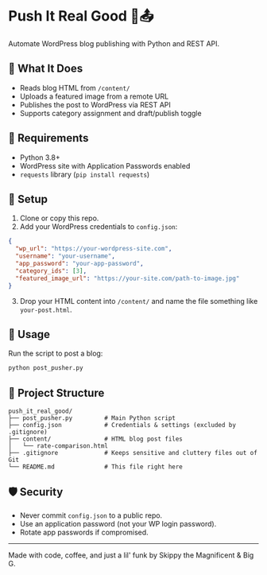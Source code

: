 # Push It Real Good 🕺📤

Automate WordPress blog publishing with Python and REST API.

## 🚀 What It Does
- Reads blog HTML from `/content/`
- Uploads a featured image from a remote URL
- Publishes the post to WordPress via REST API
- Supports category assignment and draft/publish toggle

## 🧰 Requirements
- Python 3.8+
- WordPress site with Application Passwords enabled
- `requests` library (`pip install requests`)

## 🔧 Setup

1. Clone or copy this repo.
2. Add your WordPress credentials to `config.json`:
```json
{
  "wp_url": "https://your-wordpress-site.com",
  "username": "your-username",
  "app_password": "your-app-password",
  "category_ids": [3],
  "featured_image_url": "https://your-site.com/path-to-image.jpg"
}
```

3. Drop your HTML content into `/content/` and name the file something like `your-post.html`.

## 🚦 Usage
Run the script to post a blog:

```bash
python post_pusher.py
```

## 📁 Project Structure
```
push_it_real_good/
├── post_pusher.py         # Main Python script
├── config.json            # Credentials & settings (excluded by .gitignore)
├── content/               # HTML blog post files
│   └── rate-comparison.html
├── .gitignore             # Keeps sensitive and cluttery files out of Git
└── README.md              # This file right here
```

## 🛡️ Security
- Never commit `config.json` to a public repo.
- Use an application password (not your WP login password).
- Rotate app passwords if compromised.

---

Made with code, coffee, and just a lil' funk by Skippy the Magnificent & Big G.
